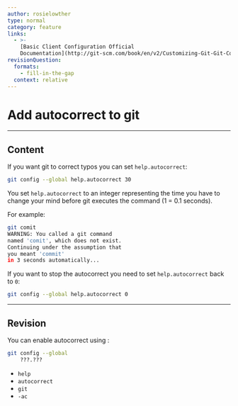 ```yaml
---
author: rosielowther
type: normal
category: feature
links:
  - >-
    [Basic Client Configuration Official
    Documentation](http://git-scm.com/book/en/v2/Customizing-Git-Git-Configuration){website}
revisionQuestion:
  formats:
    - fill-in-the-gap
  context: relative
---
```


# Add autocorrect to git


---

## Content

If you want git to correct typos you can set `help.autocorrect`:

```bash
git config --global help.autocorrect 30
```

You set `help.autocorrect` to an integer representing the time you have to change your mind before git executes the command (1 = 0.1 seconds).

For example:

```bash
git comit
WARNING: You called a git command
named 'comit', which does not exist.
Continuing under the assumption that
you meant 'commit'
in 3 seconds automatically...
```

If you want to stop the autocorrect you need to set `help.autocorrect` back to `0`:

```bash
git config --global help.autocorrect 0
```


---

## Revision

You can enable autocorrect using :

```bash
git config --global
    ???.???
```

- `help`
- `autocorrect`
- `git`
- `-ac`
